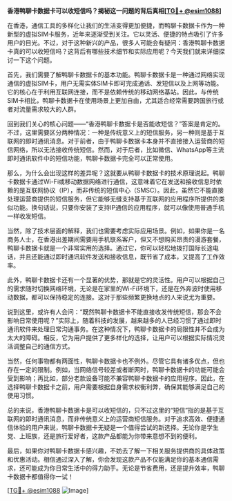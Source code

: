 **香港鸭聊卡数据卡可以收短信吗？揭秘这一问题的背后真相[[TG💪+ @esim1088](https://t.me/s/esim1088)]**

在香港，通信工具的多样化让我们的生活变得更加便捷，而鸭聊卡数据卡作为一种新型的虚拟SIM卡服务，近年来逐渐受到关注。它以灵活、便捷的特点吸引了许多用户的目光。不过，对于这种新兴的产品，很多人可能会有疑问：香港鸭聊卡数据卡真的可以收短信吗？这背后有哪些技术细节和实际应用呢？今天我们就来详细探讨一下这个问题。

首先，我们需要了解鸭聊卡数据卡的基本功能。鸭聊卡数据卡是一种通过网络实现通信的虚拟SIM卡，用户无需实体SIM卡即可完成通话、发短信以及上网等功能。它的核心在于利用互联网连接，而不是依赖传统的移动网络基站。因此，与传统SIM卡相比，鸭聊卡数据卡在使用场景上更加自由，尤其适合经常需要跨国旅行或者对流量需求较大的人群。

回到我们关心的核心问题——“香港鸭聊卡数据卡是否能收短信？”答案是肯定的。不过，这里需要区分两种情况：一种是传统意义上的短信服务，另一种则是基于互联网的即时通讯消息。对于前者，由于鸭聊卡数据卡本身并不直接接入运营商的短信网络，所以无法接收传统短信。然而，对于后者，比如微信、WhatsApp等主流即时通讯软件中的短信功能，鸭聊卡数据卡完全可以正常使用。

那么，为什么会出现这样的差异呢？这就要从鸭聊卡数据卡的技术原理说起。鸭聊卡数据卡通过Wi-Fi或移动数据网络进行通信，这意味着它在发送和接收信息时依赖的是互联网协议（IP），而非传统的短信中心（SMSC）。因此，虽然它不能直接处理运营商提供的短信服务，但它能够无缝支持基于互联网的应用程序所提供的类似功能。换句话说，只要你安装了支持IP通信的应用程序，就可以像使用普通手机一样收发短信。

当然，除了技术层面的解释，我们也需要考虑实际应用场景。例如，如果你是一名商务人士，在香港出差期间需要用手机联系客户，但又不想购买昂贵的漫游套餐，鸭聊卡数据卡就是一个非常实用的选择。通过它，你可以轻松地拨打国际长途电话，并且还能通过即时通讯软件发送和接收信息，既节省了成本，又提高了工作效率。

此外，鸭聊卡数据卡还有一个显著的优势，那就是它的灵活性。用户可以根据自己的需求随时切换网络环境，无论是在家里的Wi-Fi环境下，还是在外奔波时使用移动数据，都可以保持稳定的连接。这对于那些频繁更换地点的人来说尤为重要。

说到这里，或许有人会问：“既然鸭聊卡数据卡不能直接收发传统短信，那会不会影响日常使用呢？”实际上，随着科技的发展，越来越多的人已经习惯了通过即时通讯软件来处理日常沟通事务。在这种情况下，鸭聊卡数据卡的局限性并不会成为太大的障碍。相反，它为用户提供了更多样化的选择，让用户可以根据实际情况灵活调整自己的通信方式。

当然，任何事物都有两面性，鸭聊卡数据卡也不例外。尽管它具有诸多优点，但也存在一定的限制。例如，当网络信号较差或者断网时，鸭聊卡数据卡的功能可能会受到影响；再比如，部分老款设备可能不兼容鸭聊卡数据卡的应用程序。因此，在选择鸭聊卡数据卡之前，用户需要根据自身需求权衡利弊，确保其能够满足自己的使用习惯。

总的来说，香港鸭聊卡数据卡是可以收短信的，只不过这里的“短信”指的是基于互联网的即时通讯消息，而非传统意义上的运营商短信服务。对于追求高效、便捷通信体验的用户来说，鸭聊卡数据卡无疑是一个值得尝试的新选择。无论你是学生党、上班族，还是旅行爱好者，这款产品都能为你带来意想不到的便利。

最后，如果你对鸭聊卡数据卡感兴趣，不妨去了解一下相关服务提供商的具体政策和优惠活动。相信通过深入了解，你会发现这款产品不仅能满足你的基本通信需求，还可能成为你日常生活中的得力助手。无论是节省费用，还是提升效率，鸭聊卡数据卡都值得你一试！

[[TG💪+ @esim1088](https://t.me/s/esim1088) ![Image](https://i.postimg.cc/4NQfJmqS/Snipaste-2025-05-13-00-14-12.png)]